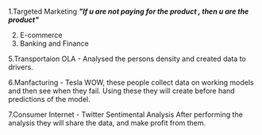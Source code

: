 1.Targeted Marketing
	***"If u are not paying for the product , then u are the product"***

2. E-commerce 
3. Banking and Finance

5.Transportaion 
	OLA - Analysed the persons density and created data to drivers.

6.Manfacturing  - Tesla
	WOW, these people collect data on working models and then see when they fail. Using these they will create before hand predictions of the model.
	
7.Consumer Internet - Twitter
	Sentimental Analysis 
	After performing the analysis they will share the data, and make profit from them.


